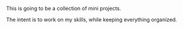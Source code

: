 This is going to be a collection of mini projects.

The intent is to work on my skills, while keeping everything organized.
